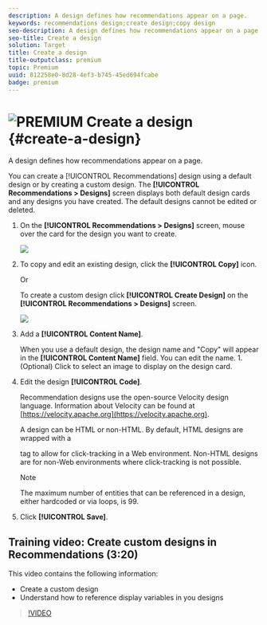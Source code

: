 ```yaml
---
description: A design defines how recommendations appear on a page.
keywords: recommendations design;create design;copy design
seo-description: A design defines how recommendations appear on a page.
seo-title: Create a design
solution: Target
title: Create a design
title-outputclass: premium
topic: Premium
uuid: 812258e0-8d28-4ef3-b745-45ed694fcabe
badge: premium
---
```


# ![PREMIUM](/help/assets/premium.png) Create a design {#create-a-design}

A design defines how recommendations appear on a page.

You can create a [!UICONTROL Recommendations] design using a default design or by creating a custom design. The **[!UICONTROL Recommendations > Designs]** screen displays both default design cards and any designs you have created. The default designs cannot be edited or deleted. 

1. On the **[!UICONTROL Recommendations > Designs]** screen, mouse over the card for the design you want to create.

   ![](assets/Card_CopyDesign.png)

1. To copy and edit an existing design, click the **[!UICONTROL Copy]** icon.

   Or

   To create a custom design click **[!UICONTROL Create Design]** on the **[!UICONTROL Recommendations > Designs]** screen.

   ![](assets/createDesign.png)

1. Add a **[!UICONTROL Content Name]**.

   When you use a default design, the design name and "Copy" will appear in the **[!UICONTROL Content Name]** field. You can edit the name. 1. (Optional) Click  to select an image to display on the design card.
1. Edit the design **[!UICONTROL Code]**.

   Recommendation designs use the open-source Velocity design language. Information about Velocity can be found at [https://velocity.apache.org](https://velocity.apache.org).

   A design can be HTML or non-HTML. By default, HTML designs are wrapped with a <div> tag to allow for click-tracking in a Web environment. Non-HTML designs are for non-Web environments where click-tracking is not possible.

   >[!NOTE]
   >
   >The maximum number of entities that can be referenced in a design, either hardcoded or via loops, is 99.

1. Click **[!UICONTROL Save]**.

## Training video: Create custom designs in Recommendations (3:20)

This video contains the following information:

* Create a custom design
* Understand how to reference display variables in you designs

>[!VIDEO](https://video.tv.adobe.com/v/27687)
